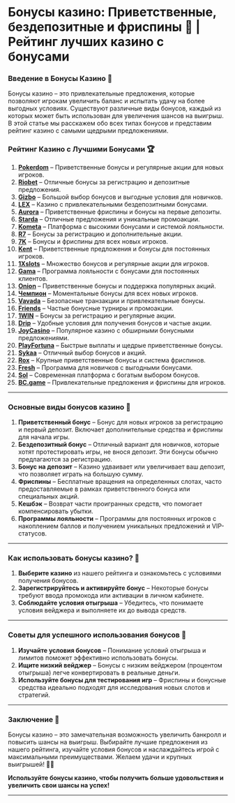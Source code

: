 # Бонусы казино: Приветственные, бездепозитные и фриспины 🎉 | Рейтинг лучших казино с бонусами

### Введение в Бонусы Казино 🎯

Бонусы казино – это привлекательные предложения, которые позволяют игрокам увеличить баланс и испытать удачу на более выгодных условиях. Существуют различные виды бонусов, каждый из которых может быть использован для увеличения шансов на выигрыш. В этой статье мы расскажем обо всех типах бонусов и представим рейтинг казино с самыми щедрыми предложениями.

### Рейтинг Казино с Лучшими Бонусами 🏆

1. **[Pokerdom](https://brandplay.link/4k77v2yx)** – Приветственные бонусы и регулярные акции для новых игроков.
2. **[Riobet](https://brandplay.link/7xBLTPyj)** – Отличные бонусы за регистрацию и депозитные предложения.
3. **[Gizbo](https://brandplay.link/bprXw4YV)** – Большой выбор бонусов и выгодные условия для новичков.
4. **[LEX](https://brandplay.link/zW4hdDFV)** – Казино с привлекательными бездепозитными бонусами.
5. **[Aurora](https://10trafic-stat2.com/click/668546556bcc6313411604bd/6766/13032/subaccount)** – Приветственные фриспины и бонусы на первые депозиты.
6. **[Starda](https://brandplay.link/fB7xwRFL)** – Отличные предложения и уникальные промоакции.
7. **[Kometa](https://brandplay.link/8ZymQJV8)** – Платформа с высокими бонусами и системой лояльности.
8. **[R7](https://brandplay.link/bMd3Yjsw)** – Бонусы за регистрацию и дополнительные акции.
9. **[7K](https://brandplay.link/BvQyFShp)** – Бонусы и фриспины для всех новых игроков.
10. **[Kent](https://brandplay.link/Fv2WP3js)** – Приветственные предложения и бонусы для постоянных игроков.
11. **[1Xslots](https://brandplay.link/hSB1khtr)** – Множество бонусов и регулярные акции для игроков.
12. **[Gama](https://brandplay.link/j6NMKsDz)** – Программа лояльности с бонусами для постоянных клиентов.
13. **[Onion](https://brandplay.link/zBGRVpQ9)** – Приветственные бонусы и поддержка популярных акций.
14. **[Чемпион](https://temon-gter.cfd/go/lRq?p80412p304504pcc44t17455)** – Моментальные бонусы для всех новых игроков.
15. **[Vavada](https://vavadapartner.pro/?promo=ea5c9275-6854-4505-94fc-95ab18221945-linkb2)** – Безопасные транзакции и привлекательные бонусы.
16. **[Friends](https://gofriends.vc/linkb2)** – Частые бонусные турниры и промоакции.
17. **[1WIN](https://brandplay.link/smXVpBbG)** – Бонусы за регистрацию и регулярные акции.
18. **[Drip](https://drp-ircp01.com/c07e6a3db)** – Удобные условия для получения бонусов и частые акции.
19. **[JoyCasino](https://rpc30.call2me.pro/?/ru/registration?apkpop=0&partner=p24970p3291217pc98f)** – Популярное казино с обширными бонусными предложениями.
20. **[PlayFortuna](https://fortunapromo.net/alt/playfortuna/registration?0dc4a9362a71feb7e3f165fb8e766f70)** – Быстрые выплаты и щедрые приветственные бонусы.
21. **[Sykaa](https://s-two-way.com/?source=linkb2&pid=30697)** – Отличный выбор бонусов и акций.
22. **[Rox](https://rox-pvwfpjgcxe.com/cb1ee18a5)** – Крупные приветственные бонусы и система фриспинов.
23. **[Fresh](https://fresh-eumwkxwao.com/c3f7b485d)** – Программа для новичков с выгодными бонусами.
24. **[Sol](https://sol-mmtdzfbaco.com/cb2415bca)** – Современная платформа с богатым выбором бонусов.
25. **[BC.game](https://partnerbcgame.com/dcc53d441)** – Привлекательные предложения и фриспины для игроков.

---

### Основные виды бонусов казино 🎁

1. **Приветственный бонус** – Бонус для новых игроков за регистрацию и первый депозит. Включает дополнительные средства и фриспины для начала игры.
2. **Бездепозитный бонус** – Отличный вариант для новичков, которые хотят протестировать игры, не внося депозит. Эти бонусы обычно предлагаются за регистрацию.
3. **Бонус на депозит** – Казино удваивает или увеличивает ваш депозит, что позволяет играть на большую сумму.
4. **Фриспины** – Бесплатные вращения на определенных слотах, часто предоставляемые в рамках приветственного бонуса или специальных акций.
5. **Кешбэк** – Возврат части проигранных средств, что помогает компенсировать убытки.
6. **Программы лояльности** – Программы для постоянных игроков с накоплением баллов и получением уникальных предложений и VIP-статусов.

---

### Как использовать бонусы казино? 🎲

1. **Выберите казино** из нашего рейтинга и ознакомьтесь с условиями получения бонусов.
2. **Зарегистрируйтесь и активируйте бонус** – Некоторые бонусы требуют ввода промокода или активации в личном кабинете.
3. **Соблюдайте условия отыгрыша** – Убедитесь, что понимаете условия вейджера и выполняете их до вывода средств.

---

### Советы для успешного использования бонусов 🎯

1. **Изучайте условия бонусов** – Понимание условий отыгрыша и лимитов поможет эффективно использовать бонусы.
2. **Ищите низкий вейджер** – Бонусы с низким вейджером (процентом отыгрыша) легче конвертировать в реальные деньги.
3. **Используйте бонусы для тестирования игр** – Фриспины и бонусные средства идеально подходят для исследования новых слотов и стратегий.

---

### Заключение 📝

Бонусы казино – это замечательная возможность увеличить банкролл и повысить шансы на выигрыш. Выбирайте лучшие предложения из нашего рейтинга, изучайте условия бонусов и наслаждайтесь игрой с максимальными преимуществами. Желаем удачи и крупных выигрышей! 🎰💸

**Используйте бонусы казино, чтобы получить больше удовольствия и увеличить свои шансы на успех!**

---
